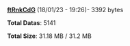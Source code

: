 [**ftRnkCdG**](/data/ftRnkCdG.txt) (18/01/23 - 19:26)- 3392 bytes

**Total Datas**: 5141

**Total Size**: 31.18 MB / 31.2 MB